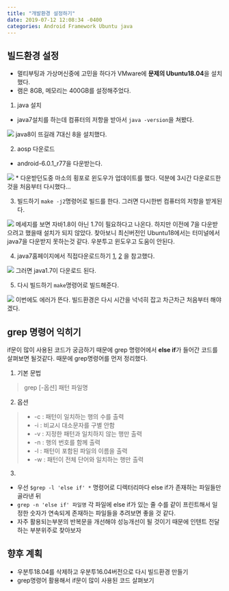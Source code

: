 ```yaml
---
title: "개발환경 설정하기"
date: 2019-07-12 12:08:34 -0400
categories: Android Framework Ubuntu java
---
```


빌드환경 설정
-------------
* 멀티부팅과 가상머신중에 고민을 하다가 VMware에 **문제의 Ubuntu18.04**을 설치했다.
* 램은 8GB, 메모리는 400GB를 설정해주었다.

1. java 설치
* java7설치를 하는데 컴퓨터의 저항을 받아서 ```java -version```을 쳐봤다.
<img src="https://user-images.githubusercontent.com/48199401/61100825-78cf0080-a4a2-11e9-8213-6e3442dbfc8f.PNG">
java8이 뜨길래 7대신 8을 설치했다.

2. aosp 다운로드
* android-6.0.1_r77을 다운받는다.
<img src="https://user-images.githubusercontent.com/48199401/61101251-065f2000-a4a4-11e9-8dc7-db21a8cd4dd4.PNG">
* 다운받던도중 마소의 횡포로 윈도우가 업데이트를 했다. 덕분에 3시간 다운로드한것을 처음부터 다시했다...

3. 빌드하기
```make -j2```명령어로 빌드를 한다. 그러면 다시한번 컴퓨터의 저항을 받게된다. 
<img src="https://user-images.githubusercontent.com/48199401/61101390-85ecef00-a4a4-11e9-81c1-408f10008adb.PNG">
메세지를 보면 자바1.8이 아닌 1.7이 필요하다고 나온다. 하지만 이전에 7을 다운받으려고 했을때 설치가 되지 않았다. 찾아보니 최신버전인 Ubuntu18에서는 
터미널에서 java7을 다운받지 못하는것 같다. 우분투고 윈도우고 도움이 안된다.

4. java7홈페이지에서 직접다운로드하기
[1](https://askubuntu.com/questions/1034387/how-can-i-install-jdk7-on-ubuntu-18-04-lts-64bit), [2](https://dreamlog.tistory.com/224)
을 참고했다. 
<img src="https://user-images.githubusercontent.com/48199401/61102085-5be8fc00-a4a7-11e9-8fdd-b2a05887d3f7.PNG">
그러면 java1.7이 다운로드 된다.

5. 다시 빌드하기
```make```명령어로 빌드해준다.
<img src="https://user-images.githubusercontent.com/48199401/61102085-5be8fc00-a4a7-11e9-8fdd-b2a05887d3f7.PNG">
이번에도 에러가 뜬다. 빌드환경은 다시 시간을 넉넉히 잡고 차근차근 처음부터 해야겠다.

grep 명령어 익히기
-------------
if문이 많이 사용된 코드가 궁금하기 때문에 grep 명령어에서 **else if**가 들어간 코드를 살펴보면 될것같다. 때문에 grep명령어를 먼저 정리했다.
1. 기본 문법
> grep [-옵션] 패턴 파일명 

2. 옵션 
> * -c : 패턴이 일치하는 행의 수를 출력
> * -i : 비교시 대소문자를 구별 안함 
> * -v : 지정한 패턴과 일치하지 않는 행만 출력 
> * -n : 행의 번호를 함께 출력 
> * -l : 패턴이 포함된 파일의 이름을 출력 
> * -w : 패턴이 전체 단어와 일치하는 행만 출력 

3. 
* 우선 ```$grep -l 'else if' *``` 명령어로 디렉터리마다 else if가 존재하는 파일들만 골라낸 뒤
*  ```grep -n 'else if' 파일명``` 각 파일에 else if가 있는 줄 수를 같이 프린트해서 일정한 숫자가 연속되게 존재하는 파일들을 추려보면 좋을 것 같다.
* 자주 활용되는부분의 반복문을 개선해야 성능개선이 될 것이기 때문에 인텐트 전달하는 부분위주로 찾아보자

향후 계획
-------------
* 우분투18.04를 삭제하고 우분투16.04버전으로 다시 빌드환경 만들기
* grep명령어 활용해서 if문이 많이 사용된 코드 살펴보기
